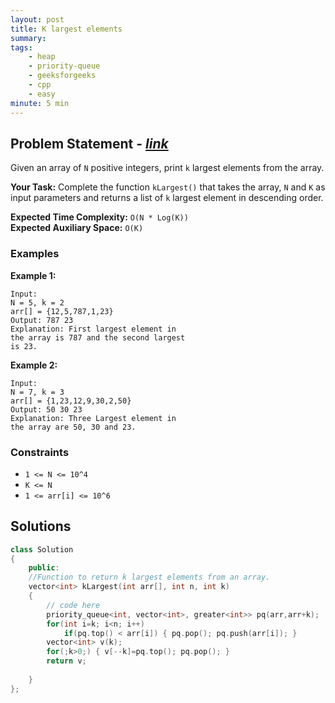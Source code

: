 ```yaml
---
layout: post
title: K largest elements             
summary:
tags:
    - heap
    - priority-queue
    - geeksforgeeks
    - cpp
    - easy
minute: 5 min
---
```


## Problem Statement - [*link*](https://practice.geeksforgeeks.org/problems/k-largest-elements3736/0/?track=DSASP-Heap&batchId=154#)  

Given an array of `N` positive integers, print `k` largest elements from the array. 


**Your Task:** 
Complete the function `kLargest()` that takes the array, `N` and `K` as input parameters and returns a list of `k` largest element in descending order. 



**Expected Time Complexity:** `O(N * Log(K))`           
**Expected Auxiliary Space:** `O(K)`


### Examples

**Example 1:**   
```
Input:
N = 5, k = 2
arr[] = {12,5,787,1,23}
Output: 787 23
Explanation: First largest element in
the array is 787 and the second largest
is 23.
``` 


**Example 2:**   
```
Input:
N = 7, k = 3
arr[] = {1,23,12,9,30,2,50}
Output: 50 30 23
Explanation: Three Largest element in
the array are 50, 30 and 23.
```


### Constraints

+ `1 <= N <= 10^4`
+ `K <= N`
+ `1 <= arr[i] <= 10^6`

## Solutions

```cpp
class Solution
{
    public:
    //Function to return k largest elements from an array.
    vector<int> kLargest(int arr[], int n, int k)
    {
        // code here
        priority_queue<int, vector<int>, greater<int>> pq(arr,arr+k);
        for(int i=k; i<n; i++) 
            if(pq.top() < arr[i]) { pq.pop(); pq.push(arr[i]); }
        vector<int> v(k);
        for(;k>0;) { v[--k]=pq.top(); pq.pop(); }
        return v;
        
    }
};
```

